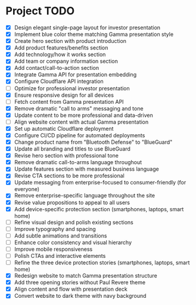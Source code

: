 # Project TODO

- [x] Design elegant single-page layout for investor presentation
- [x] Implement blue color theme matching Gamma presentation style
- [x] Create hero section with product introduction
- [x] Add product features/benefits section
- [x] Add technology/how it works section
- [x] Add team or company information section
- [x] Add contact/call-to-action section
- [x] Integrate Gamma API for presentation embedding
- [x] Configure Cloudflare API integration
- [ ] Optimize for professional investor presentation
- [x] Ensure responsive design for all devices
- [ ] Fetch content from Gamma presentation API
- [x] Remove dramatic "call to arms" messaging and tone
- [x] Update content to be more professional and data-driven
- [ ] Align website content with actual Gamma presentation
- [x] Set up automatic Cloudflare deployment
- [x] Configure CI/CD pipeline for automated deployments
- [x] Change product name from "Bluetooth Defense" to "BlueGuard"
- [x] Update all branding and titles to use BlueGuard
- [x] Revise hero section with professional tone
- [x] Remove dramatic call-to-arms language throughout
- [x] Update features section with measured business language
- [x] Revise CTA sections to be more professional
- [x] Update messaging from enterprise-focused to consumer-friendly (for everyone)
- [x] Remove enterprise-specific language throughout the site
- [x] Revise value propositions to appeal to all users
- [x] Add device-specific protection section (smartphones, laptops, smart home)
- [ ] Refine visual design and polish existing sections
- [ ] Improve typography and spacing
- [ ] Add subtle animations and transitions
- [ ] Enhance color consistency and visual hierarchy
- [ ] Improve mobile responsiveness
- [ ] Polish CTAs and interactive elements
- [ ] Refine the three device protection stories (smartphones, laptops, smart home)
- [x] Redesign website to match Gamma presentation structure
- [x] Add three opening stories without Paul Revere theme
- [x] Align content and flow with presentation deck
- [x] Convert website to dark theme with navy background

